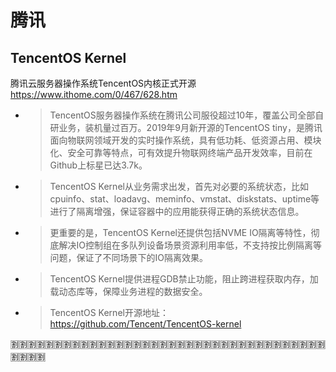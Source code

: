 
# 腾讯

## TencentOS Kernel

腾讯云服务器操作系统TencentOS内核正式开源 https://www.ithome.com/0/467/628.htm
- > TencentOS服务器操作系统在腾讯公司服役超过10年，覆盖公司全部自研业务，装机量过百万。2019年9月新开源的TencentOS tiny，是腾讯面向物联网领域开发的实时操作系统，具有低功耗、低资源占用、模块化、安全可靠等特点，可有效提升物联网终端产品开发效率，目前在Github上标星已达3.7k。
- > TencentOS Kernel从业务需求出发，首先对必要的系统状态，比如cpuinfo、stat、loadavg、meminfo、vmstat、diskstats、uptime等进行了隔离增强，保证容器中的应用能获得正确的系统状态信息。
- > 更重要的是，TencentOS Kernel还提供包括NVME IO隔离等特性，彻底解决IO控制组在多队列设备场景资源利用率低，不支持按比例隔离等问题，保证了不同场景下的IO隔离效果。
- > TencentOS Kernel提供进程GDB禁止功能，阻止跨进程获取内存，加载动态库等，保障业务进程的数据安全。
- > TencentOS Kernel开源地址：https://github.com/Tencent/TencentOS-kernel

:u5272::u5272::u5272::u5272::u5272::u5272::u5272::u5272::u5272::u5272::u5272::u5272::u5272::u5272::u5272::u5272::u5272::u5272::u5272::u5272::u5272::u5272::u5272::u5272::u5272::u5272::u5272::u5272::u5272::u5272::u5272::u5272::u5272::u5272::u5272::u5272::u5272::u5272::u5272::u5272:
